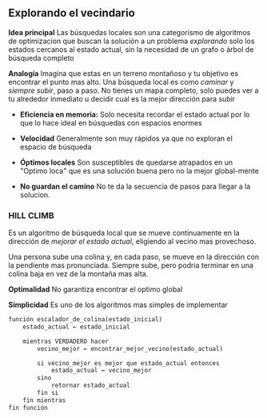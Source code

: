 
## Explorando el vecindario

**Idea principal** Las búsquedas locales son una categorismo de algoritmos de optimizacion que buscan la solución a un problema *explorando* solo los estados cercanos al estado actual, sin la necesidad de un grafo o árbol de búsqueda completo

**Analogía** Imagina que estas en un terreno montañoso y tu objetivo es encontrar el punto mas alto. Una búsqueda local es como *caminar* y *siempre subir*, paso a paso. No tienes un mapa completo, solo puedes ver a tu alrededor inmediato u decidir cual es la mejor dirección para subir 

- **Eficiencia en memoria:** Solo necesita recordar el estado actual por lo que lo hace ideal en búsquedas con espacios enormes 

- **Velocidad** Generalmente son muy rápidos ya que no exploran el espacio de búsqueda

- **Óptimos locales** Son susceptibles de quedarse atrapados en un "Optimo loca" que es una solución buena pero no la mejor global-mente

- **No guardan el camino** No te da la secuencia de pasos para llegar a la solucion. 


### HILL CLIMB

Es un algoritmo de búsqueda local que se mueve continuamente en la dirección de  *mejorar el estado actual*, eligiendo al vecino mas provechoso.

Una persona sube una colina y, en cada paso, se mueve en la dirección con la pendiente mas pronunciada. Siempre sube, pero podria terminar en una colina baja en vez de la montaña mas alta.

**Optimalidad** No garantiza encontrar el optimo global

**Simplicidad** Es uno de los algoritmos mas simples de implementar

```Python
función escalador_de_colina(estado_inicial)
    estado_actual ← estado_inicial

    mientras VERDADERO hacer
        vecino_mejor ← encontrar_mejor_vecino(estado_actual)

        si vecino_mejor es mejor que estado_actual entonces
            estado_actual ← vecino_mejor
        sino
            retornar estado_actual
        fin si
    fin mientras
fin función
```




